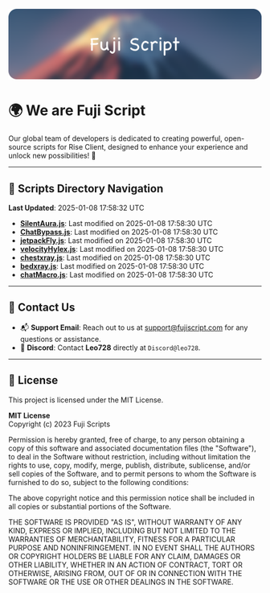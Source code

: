 ![Banner](.github/b.webp)

# 🌍 **We are Fuji Script**

Our global team of developers is dedicated to creating powerful, open-source scripts for Rise Client, designed to enhance your experience and unlock new possibilities! 🌟

---
<!-- SCRIPTS_NAVIGATION_START -->
## 📂 **Scripts Directory Navigation**

**Last Updated**: 2025-01-08 17:58:32 UTC

- **[SilentAura.js](scripts/SilentAura.js)**: Last modified on 2025-01-08 17:58:30 UTC
- **[ChatBypass.js](scripts/ChatBypass.js)**: Last modified on 2025-01-08 17:58:30 UTC
- **[jetpackFly.js](scripts/jetpackFly.js)**: Last modified on 2025-01-08 17:58:30 UTC
- **[velocityHylex.js](scripts/velocityHylex.js)**: Last modified on 2025-01-08 17:58:30 UTC
- **[chestxray.js](scripts/chestxray.js)**: Last modified on 2025-01-08 17:58:30 UTC
- **[bedxray.js](scripts/bedxray.js)**: Last modified on 2025-01-08 17:58:30 UTC
- **[chatMacro.js](scripts/chatMacro.js)**: Last modified on 2025-01-08 17:58:30 UTC

<!-- SCRIPTS_NAVIGATION_END -->

---

## 💬 **Contact Us**  
- 📬 **Support Email**: Reach out to us at [support@fujiscript.com](mailto:support@fujiscript.com) for any questions or assistance.  
- 💬 **Discord**: Contact **Leo728** directly at `Discord@leo728`.

---

## 📜 **License**

This project is licensed under the MIT License.  

**MIT License**  
Copyright (c) 2023 Fuji Scripts  

Permission is hereby granted, free of charge, to any person obtaining a copy of this software and associated documentation files (the "Software"), to deal in the Software without restriction, including without limitation the rights to use, copy, modify, merge, publish, distribute, sublicense, and/or sell copies of the Software, and to permit persons to whom the Software is furnished to do so, subject to the following conditions:  

The above copyright notice and this permission notice shall be included in all copies or substantial portions of the Software.  

THE SOFTWARE IS PROVIDED "AS IS", WITHOUT WARRANTY OF ANY KIND, EXPRESS OR IMPLIED, INCLUDING BUT NOT LIMITED TO THE WARRANTIES OF MERCHANTABILITY, FITNESS FOR A PARTICULAR PURPOSE AND NONINFRINGEMENT. IN NO EVENT SHALL THE AUTHORS OR COPYRIGHT HOLDERS BE LIABLE FOR ANY CLAIM, DAMAGES OR OTHER LIABILITY, WHETHER IN AN ACTION OF CONTRACT, TORT OR OTHERWISE, ARISING FROM, OUT OF OR IN CONNECTION WITH THE SOFTWARE OR THE USE OR OTHER DEALINGS IN THE SOFTWARE.  
